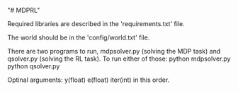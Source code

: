 "# MDPRL" 

Required libraries are described in the 'requirements.txt' file.

The world should be in the 'config/world.txt' file.

There are two programs to run, mdpsolver.py (solving the MDP task) and qsolver.py (solving the RL task).
To run either of those:
python mdpsolver.py 
python qsolver.py

Optinal arguments: y(float) e(float) iter(int) in this order. 